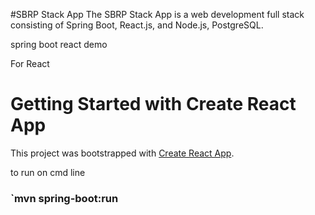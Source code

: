 #SBRP Stack App
The SBRP Stack App is a web development full stack consisting of Spring Boot, React.js, and Node.js, PostgreSQL.


spring boot react demo



For React
# Getting Started with Create React App

This project was bootstrapped with [Create React App](https://github.com/facebook/create-react-app).

to run on cmd line
### `mvn spring-boot:run 
